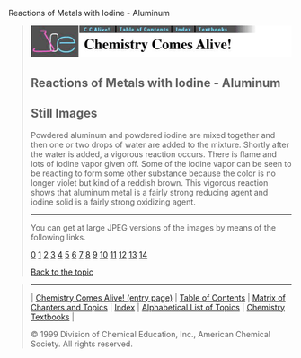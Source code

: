 





 Reactions of Metals with Iodine - Aluminum
 



> ![Chemistry Comes Alive!](ccahead.gif)
> 
> 
> 
> 
> 
> 
> 
> 
> 
> ## Reactions of Metals with Iodine - Aluminum
> 
> 
> 
> 
> ## Still Images
> 
> 
> 
> 
> 
> 
> 
> 
> 
>  Powdered aluminum and powdered iodine are mixed together and then one or two drops of water are added to the mixture. Shortly after the water is added, a vigorous reaction occurs. There is flame and lots of iodine vapor given off. Some of the iodine vapor can be seen to be reacting to form some other substance because the color is no longer violet but kind of a reddish brown. This vigorous reaction shows that aluminum metal is a fairly strong reducing agent and iodine solid is a fairly strong oxidizing agent.
>  
> 
> 
> 
> 
> 
> 
> ---
> 
> 
>  You can get at large JPEG versions of the images by means of the following links.
>    
> 
> 
> [0](../../STILLS/METALI1/METAL1AL/64JPG48/0.JPG) 
> [1](../../STILLS/METALI1/METAL1AL/64JPG48/1.JPG) 
> [2](../../STILLS/METALI1/METAL1AL/64JPG48/2.JPG) 
> [3](../../STILLS/METALI1/METAL1AL/64JPG48/3.JPG) 
> [4](../../STILLS/METALI1/METAL1AL/64JPG48/4.JPG) 
> [5](../../STILLS/METALI1/METAL1AL/64JPG48/5.JPG) 
> [6](../../STILLS/METALI1/METAL1AL/64JPG48/6.JPG) 
> [7](../../STILLS/METALI1/METAL1AL/64JPG48/7.JPG) 
> [8](../../STILLS/METALI1/METAL1AL/64JPG48/8.JPG) 
> [9](../../STILLS/METALI1/METAL1AL/64JPG48/9.JPG) 
> [10](../../STILLS/METALI1/METAL1AL/64JPG48/10.JPG) 
> [11](../../STILLS/METALI1/METAL1AL/64JPG48/11.JPG) 
> [12](../../STILLS/METALI1/METAL1AL/64JPG48/12.JPG) 
> [13](../../STILLS/METALI1/METAL1AL/64JPG48/13.JPG) 
> [14](../../STILLS/METALI1/METAL1AL/64JPG48/14.JPG) 
> 
> 
> 
> 
> [Back to the topic](../../MAIN/METALI1/PAGE1.HTM)



> ---
> 
> 
>  |
>  [Chemistry Comes Alive! (entry page)](../../INDEX.HTM) 
>  |
>  [Table of Contents](../../CONTENTS.HTM) 
>  |
>  [Matrix of Chapters and Topics](../../MATRIX.HTM) 
>  |
>  [Index](../../WORDS.HTM) 
>  |
>  [Alphabetical List of Topics](../../ALPHATOP.HTM) 
>  |
>  [Chemistry Textbooks](../../BOOKS.HTM) 
>  |
>  
>  © 1999 Division of Chemical Education, Inc.,
American Chemical Society. All rights reserved.





